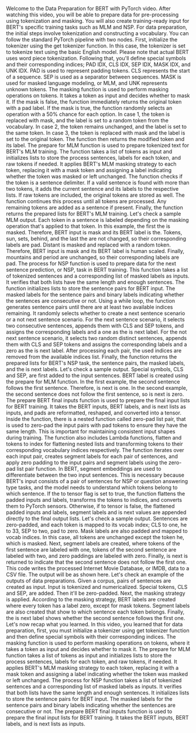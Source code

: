 Welcome to the Data Preparation for BERT with PyTorch video. After watching this video, you will be able to prepare data for pre-processing using tokenization and masking. You will also create training-ready input for BERT's specific training tasks such as MLM and NSP. For data preparation, the initial steps involve tokenization and constructing a vocabulary. You can follow the standard PyTorch pipeline with two nodes. First, initialize the tokenizer using the get tokenizer function. In this case, the tokenizer is set to tokenize text using the basic English model. Please note that actual BERT uses word piece tokenization. Following that, you'll define special symbols and their corresponding indices; PAD IDX, CLS IDX, SEP IDX, MASK IDX, and UNK IDX. PAD is used to represent padding tokens. CLS represents the start of a sequence. SEP is used as a separator between sequences. MASK is used for masked language modeling, or MLM, and UNK represents unknown tokens. The masking function is used to perform masking operations on tokens. It takes a token as input and decides whether to mask it. If the mask is false, the function immediately returns the original token with a pad label. If the mask is true, the function randomly selects an operation with a 50% chance for each option. In case 1, the token is replaced with mask, and the label is set to a random token from the vocabulary. In case 2, the token remains unchanged, and the label is set to the same token. In case 3, the token is replaced with mask and the label is set to the original token. The function then returns the modified token and its label. The prepare for MLM function is used to prepare tokenized text for BERT's MLM training. The function takes a list of tokens as input and initializes lists to store the process sentences, labels for each token, and raw tokens if needed. It applies BERT's MLM masking strategy to each token, replacing it with a mask token and assigning a label indicating whether the token was masked or left unchanged. The function checks if the token is a sentence delimiter. If a valid sentence is found with more than two tokens, it adds the current sentence and its labels to the respective lists. If raw tokens are included, the original tokens are stored as well. The function continues this process until all tokens are processed. Any remaining tokens are added as a sentence if present. Finally, the function returns the prepared lists for BERT's MLM training. Let's check a sample MLM output. Each token in a sentence is labeled depending on the masking operation that's applied to that token. In this example, the first the is masked. Therefore, BERT input is mask and its BERT label is the. Tokens, sun, sets, behind, and the last the are not changed, so their corresponding labels are pad. Distant is masked and replaced with a random token. Therefore, BERT input is mask and its BERT label is human scaled. Finally, mountains and period are unchanged, so their corresponding labels are pad. The process for NSP function is used to prepare data for the next sentence prediction, or NSP, task in BERT training. This function takes a list of tokenized sentences and a corresponding list of masked labels as inputs. It verifies that both lists have the same length and enough sentences. The function initializes lists to store the sentence pairs for BERT input. The masked labels for the sentence pairs and binary labels indicating whether the sentences are consecutive or not. Using a while loop, the function generates sentence pairs until there are at least two available indices remaining. It randomly selects whether to create a next sentence scenario or a not next sentence scenario. For the next sentence scenario, it selects two consecutive sentences, appends them with CLS and SEP tokens, and assigns the corresponding labels and a one as the is next label. For the not next sentence scenario, it selects two random distinct sentences, appends them with CLS and SEP tokens and assigns the corresponding labels and a zero as the is next label. After processing each pair, the used indices are removed from the available indices list. Finally, the function returns the prepared lists for BERT's NSP task, the sentence pairs, the masked labels, and the is next labels. Let's check a sample output. Special symbols, CLS and SEP, are first added to the input sentences. BERT label is created using the prepare for MLM function. In the first example, the second sentence follows the first sentence. Therefore, is next is one. In the second example, the second sentence does not follow the first sentence, so is next is zero. The prepare BERT final inputs function is used to prepare the final input lists for BERT training. It takes the BERT inputs, BERT labels, and is next lists as inputs, and pads are reformatted, reshaped, and converted into a tensor. Inside the function, there is a nested function called zero-pad list pair, that is used to zero-pad the input pairs with pad tokens to ensure they have the same length. This is important for maintaining consistent input shapes during training. The function also includes Lambda functions, flatten and tokens to index for flattening nested lists and transforming tokens to their corresponding vocabulary indices respectively. The function iterates over each input pair, creates segment labels for each pair of sentences, and apply zero padding to the input pairs and segment labels using the zero-pad list pair function. In BERT, segment embeddings are used to differentiate between the two input sentences. This is necessary because BERT's input consists of a pair of sentences for NSP or question answering type tasks, and the model needs to understand which tokens belong to which sentence. If the to tensor flag is set to true, the function flattens the padded inputs and labels, transforms the tokens to indices, and converts them to PyTorch sensors. Otherwise, if to tensor is false, the flattened padded inputs and labels, segment labels and is next values are appended directly to the final output lists. Let's check a sample output. Sentences are zero-padded, and each token is mapped to its vocab index; CLS to one, he to 33, SEP to two, pad to zero. Mask labels are also padded and mapped to vocab indices. In this case, all tokens are unchanged except the token he, which is masked. Next, segment labels are created, where tokens of the first sentence are labeled with one, tokens of the second sentence are labeled with two, and zero paddings are labeled with zero. Finally, is next is returned to indicate that the second sentence does not follow the first one. This code writes the processed Internet Movie Database, or IMDB, data to a CSV file. The output will be as shown here. Let's check an example of the outputs of data preparations. Given a corpus, pairs of sentences are created as input. Input is tokenized and numericalized. Special tokens, CLS and SEP, are added. Then it'll be zero-padded. Next, the masking strategy is applied. According to the masking strategy, BERT labels are created where every token has a label zero, except for mask tokens. Segment labels are also created that show to which sentence each token belongs. Finally, the is next label shows whether the second sentence follows the first one. Let's now recap what you learned. In this video, you learned that for data preparation, first, you must initialize a tokenizer using get tokenizer function and then define special symbols with their corresponding indices. The masking function is used to perform masking operations on tokens, where it takes a token as input and decides whether to mask it. The prepare for MLM function takes a list of tokens as input and initializes lists to store the process sentences, labels for each token, and raw tokens, if needed. It applies BERT's MLM masking strategy to each token, replacing it with a mask token and assigning a label indicating whether the token was masked or left unchanged. The process for NSP function takes a list of tokenized sentences and a corresponding list of masked labels as inputs. It verifies that both lists have the same length and enough sentences. It initializes lists to store the sentence pairs for BERT input. The masked labels for the sentence pairs and binary labels indicating whether the sentences are consecutive or not. The prepare BERT final inputs function is used to prepare the final input lists for BERT training. It takes the BERT inputs, BERT labels, and is next lists as inputs.